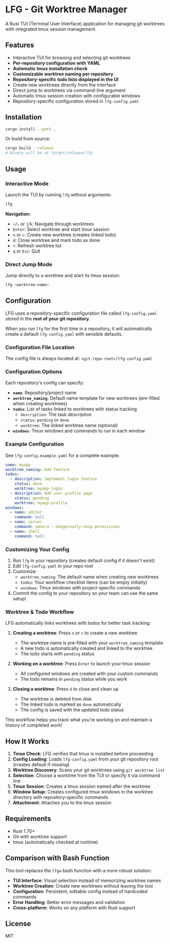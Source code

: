 # LFG - Git Worktree Manager

A Rust TUI (Terminal User Interface) application for managing git worktrees with integrated tmux session management.

## Features

- Interactive TUI for browsing and selecting git worktrees
- **Per-repository configuration with YAML**
- **Automatic tmux installation check**
- **Customizable worktree naming per repository**
- **Repository-specific todo lists displayed in the UI**
- Create new worktrees directly from the interface
- Direct jump to worktrees via command-line argument
- Automatic tmux session creation with configurable windows
- Repository-specific configuration stored in `lfg-config.yaml`

## Installation

```bash
cargo install --path .
```

Or build from source:

```bash
cargo build --release
# Binary will be at target/release/lfg
```

## Usage

### Interactive Mode

Launch the TUI by running `lfg` without arguments:

```bash
lfg
```

**Navigation:**
- `↑`/`↓` or `j`/`k`: Navigate through worktrees
- `Enter`: Select worktree and start tmux session
- `n` or `c`: Create new worktree (creates linked todo)
- `d`: Close worktree and mark todo as done
- `r`: Refresh worktree list
- `q` or `Esc`: Quit

### Direct Jump Mode

Jump directly to a worktree and start its tmux session:

```bash
lfg <worktree-name>
```

## Configuration

LFG uses a repository-specific configuration file called `lfg-config.yaml` stored in the **root of your git repository**.

When you run `lfg` for the first time in a repository, it will automatically create a default `lfg-config.yaml` with sensible defaults.

### Configuration File Location

The config file is always located at: `<git-repo-root>/lfg-config.yaml`

### Configuration Options

Each repository's config can specify:
- **`name`**: Repository/project name
- **`worktree_naming`**: Default name template for new worktrees (pre-filled when creating worktrees)
- **`todos`**: List of tasks linked to worktrees with status tracking
  - `description`: The task description
  - `status`: `pending` or `done`
  - `worktree`: The linked worktree name (optional)
- **`windows`**: Tmux windows and commands to run in each window

### Example Configuration

See `lfg-config.example.yaml` for a complete example:

```yaml
name: myapp
worktree_naming: Add feature
todos:
  - description: Implement login feature
    status: done
    worktree: myapp-login
  - description: Add user profile page
    status: pending
    worktree: myapp-profile
windows:
  - name: editor
    command: null
  - name: server
    command: omnara --dangerously-skip-permissions
  - name: shell
    command: null
```

### Customizing Your Config

1. Run `lfg` in your repository (creates default config if it doesn't exist)
2. Edit `lfg-config.yaml` in your repo root
3. Customize:
   - `worktree_naming`: The default name when creating new worktrees
   - `todos`: Your workflow checklist items (can be empty initially)
   - `windows`: Tmux windows with project-specific commands
4. Commit the config to your repository so your team can use the same setup!

### Worktree & Todo Workflow

LFG automatically links worktrees with todos for better task tracking:

1. **Creating a worktree**: Press `n` or `c` to create a new worktree
   - The worktree name is pre-filled with your `worktree_naming` template
   - A new todo is automatically created and linked to the worktree
   - The todo starts with `pending` status

2. **Working on a worktree**: Press `Enter` to launch your tmux session
   - All configured windows are created with your custom commands
   - The todo remains in `pending` status while you work

3. **Closing a worktree**: Press `d` to close and clean up
   - The worktree is deleted from disk
   - The linked todo is marked as `done` automatically
   - The config is saved with the updated todo status

This workflow helps you track what you're working on and maintain a history of completed work!

## How It Works

1. **Tmux Check**: LFG verifies that tmux is installed before proceeding
2. **Config Loading**: Loads `lfg-config.yaml` from your git repository root (creates default if missing)
3. **Worktree Discovery**: Scans your git worktrees using `git worktree list`
4. **Selection**: Choose a worktree from the TUI or specify it via command line
5. **Tmux Session**: Creates a tmux session named after the worktree
6. **Window Setup**: Creates configured tmux windows in the worktree directory with repository-specific commands
7. **Attachment**: Attaches you to the tmux session

## Requirements

- Rust 1.70+
- Git with worktree support
- tmux (automatically checked at runtime)

## Comparison with Bash Function

This tool replaces the `lfgw` bash function with a more robust solution:

- **TUI Interface**: Visual selection instead of memorizing worktree names
- **Worktree Creation**: Create new worktrees without leaving the tool
- **Configuration**: Persistent, editable config instead of hardcoded commands
- **Error Handling**: Better error messages and validation
- **Cross-platform**: Works on any platform with Rust support

## License

MIT
